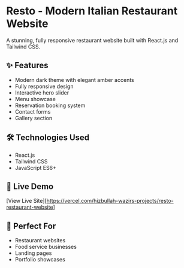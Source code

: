# Resto - Modern Italian Restaurant Website

A stunning, fully responsive restaurant website built with React.js and Tailwind CSS.

## ✨ Features
- Modern dark theme with elegant amber accents
- Fully responsive design
- Interactive hero slider
- Menu showcase
- Reservation booking system
- Contact forms
- Gallery section

## 🛠️ Technologies Used
- React.js
- Tailwind CSS
- JavaScript ES6+

## 🚀 Live Demo
[View Live Site][https://vercel.com/hizbullah-wazirs-projects/resto-restaurant-website]

## 🎯 Perfect For
- Restaurant websites
- Food service businesses
- Landing pages
- Portfolio showcases
